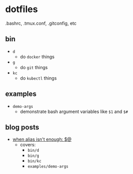 # dotfiles
.bashrc, .tmux.conf, .gitconfig, etc

## bin

- `d`
  - do `docker` things
- `g`
  - do `git` things
- `kc`
  - do `kubectl` things

## examples

- `demo-args`
  - demonstrate bash argument variables like `$1` and `$#`

## blog posts

- [when alias isn't enough: $@](https://charlesthomas.github.io/post/dollar-at/)
  - covers:
    - `bin/d`
    - `bin/g`
    - `bin/kc`
    - `examples/demo-args`
